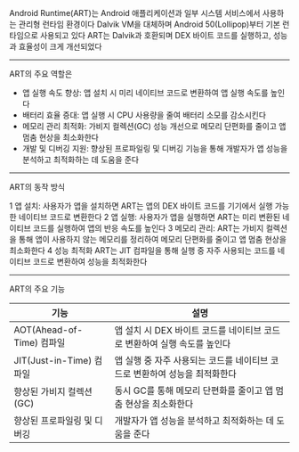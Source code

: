 Android Runtime(ART)는 Android 애플리케이션과 일부 시스템 서비스에서 사용하는 관리형 런타임 환경이다
Dalvik VM을 대체하며 Android 50(Lollipop)부터 기본 런타임으로 사용되고 있다
ART는 Dalvik과 호환되며 DEX 바이트 코드를 실행하고, 성능과 효율성이 크게 개선되었다

---

ART의 주요 역할은

* 앱 실행 속도 향상: 앱 설치 시 미리 네이티브 코드로 변환하여 앱 실행 속도를 높인다
* 배터리 효율 증대: 앱 실행 시 CPU 사용량을 줄여 배터리 소모를 감소시킨다
* 메모리 관리 최적화: 가비지 컬렉션(GC) 성능 개선으로 메모리 단편화를 줄이고 앱 멈춤 현상을 최소화한다
* 개발 및 디버깅 지원: 향상된 프로파일링 및 디버깅 기능을 통해 개발자가 앱 성능을 분석하고 최적화하는 데 도움을 준다

---

ART의 동작 방식

1  앱 설치: 사용자가 앱을 설치하면 ART는 앱의 DEX 바이트 코드를 기기에서 실행 가능한 네이티브 코드로 변환한다
2  앱 실행: 사용자가 앱을 실행하면 ART는 미리 변환된 네이티브 코드를 실행하여 앱의 반응 속도를 높인다
3  메모리 관리: ART는 가비지 컬렉션을 통해 앱이 사용하지 않는 메모리를 정리하여 메모리 단편화를 줄이고 앱 멈춤 현상을 최소화한다
4  성능 최적화 ART는 JIT 컴파일을 통해 실행 중 자주 사용되는 코드를 네이티브 코드로 변환하여 성능을 최적화한다

---

ART의 주요 기능

| 기능 | 설명 |
|---|---|
| AOT(Ahead-of-Time) 컴파일 | 앱 설치 시 DEX 바이트 코드를 네이티브 코드로 변환하여 실행 속도를 높인다 |
| JIT(Just-in-Time) 컴파일 | 앱 실행 중 자주 사용되는 코드를 네이티브 코드로 변환하여 성능을 최적화한다 |
| 향상된 가비지 컬렉션(GC) | 동시 GC를 통해 메모리 단편화를 줄이고 앱 멈춤 현상을 최소화한다 |
| 향상된 프로파일링 및 디버깅 | 개발자가 앱 성능을 분석하고 최적화하는 데 도움을 준다 |
